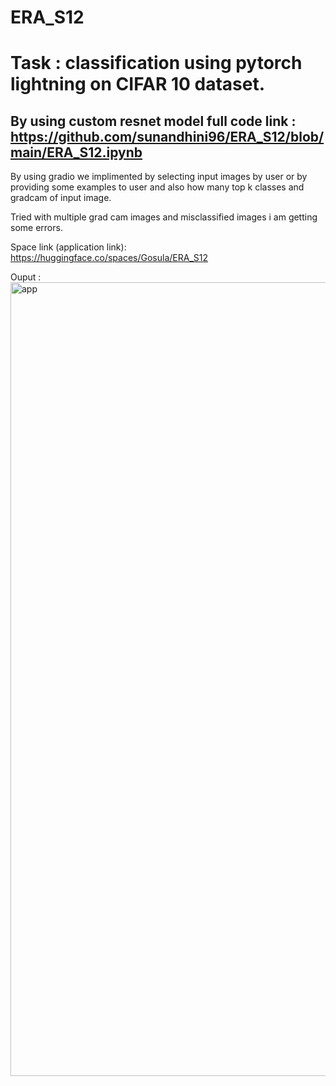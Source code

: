 # ERA_S12

# Task : classification using pytorch lightning on CIFAR 10 dataset.

## By using custom resnet model full code link : https://github.com/sunandhini96/ERA_S12/blob/main/ERA_S12.ipynb

By using gradio we implimented by selecting input images by user or by providing some examples to user and also how many top k classes and gradcam of input image.

Tried with multiple grad cam images and misclassified images i am getting some errors. 

Space link (application link): https://huggingface.co/spaces/Gosula/ERA_S12

Ouput : <img width="1270" alt="app" src="https://github.com/sunandhini96/ERA_S12/assets/63030539/96bfc385-e2b1-40a8-8e1c-a7cfc87b03d7">


